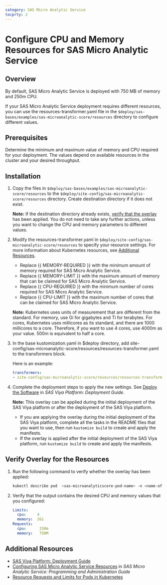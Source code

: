 ```yaml
---
category: SAS Micro Analytic Service
tocprty: 2
---
```


# Configure CPU and Memory Resources for SAS Micro Analytic Service

## Overview

By default, SAS Micro Analytic Service is deployed with 750 MB of memory and 250m CPU.

If your SAS Micro Analytic Service deployment requires different resources, you can use the resources-transformer.yaml file in the `$deploy/sas-bases/examples/sas-microanalytic-score/resources` directory to configure different values.

## Prerequisites

Determine the minimum and maximum value of memory and CPU required for your deployment. The values depend on available resources in the cluster and your desired throughput.

## Installation

1. Copy the files in `$deploy/sas-bases/examples/sas-microanalytic-score/resources` to the `$deploy/site-config/sas-microanalytic-score/resources` directory. Create destination directory if it does not exist.

   **Note:** If the destination directory already exists, [verify that the overlay](#verify-overlay-for-the-resources) has been applied. 
   You do not need to take any further actions, unless you want to change the CPU and memory parameters to different values.

2. Modify the resources-transformer.yaml in `$deploy/site-config/sas-microanalytic-score/resources` to specify your resource settings. For more information about Kubernetes resources, see [Additional Resources](#additional-resources).

   * Replace {{ MEMORY-REQUIRED }} with the minimum amount of memory required for SAS Micro Analytic Service.
   * Replace {{ MEMORY-LIMIT }} with the maximum amount of memory that can be claimed for SAS Micro Analytic Service.
   * Replace {{ CPU-REQUIRED }} with the minimum number of cores required for SAS Micro Analytic Service.
   * Replace {{ CPU-LIMIT }} with the maximum number of cores that can be claimed for SAS Micro Analytic Service.
 
   **Note:** Kubernetes uses units of measurement that are different from the standard. For memory, use Gi for gigabytes and Ti for terabytes. For cores, Kubernetes uses millicores as its standard, and there are 1000 millicores to a core. Therefore, if you want to use 4 cores, use 4000m as your value. 500m is equivalent to half a core.

3. In the base kustomization.yaml in $deploy directory, add site-config/sas-microanalytic-score/resources/resources-transformer.yaml to the transformers block.

   Here is an example:

   ```yaml
   transformers:
   - site-config/sas-microanalytic-score/resources/resources-transformer.yaml
   ```

4. Complete the deployment steps to apply the new settings. See [Deploy the Software](http://documentation.sas.com/?cdcId=itopscdc&cdcVersion=default&docsetId=dplyml0phy0dkr&docsetTarget=p127f6y30iimr6n17x2xe9vlt54q.htm) in _SAS Viya Platform: Deployment Guide_.

   **Note:** This overlay can be applied during the initial deployment of the SAS Viya platform or after the deployment of the SAS Viya platform.
   
   * If you are applying the overlay during the initial deployment of the SAS Viya platform, complete all the tasks in the README files that you want to use, then run `kustomize build` to create and apply the manifests. 
   * If the overlay is applied after the initial deployment of the SAS Viya platform, run `kustomize build` to create and apply the manifests.  
           
## Verify Overlay for the Resources

1. Run the following command to verify whether the overlay has been applied:

   ```sh
   kubectl describe pod  <sas-microanalyticscore-pod-name> -n <name-of-namespace>
   ```
   
2. Verify that the output contains the desired CPU and memory values that you configured:
    
   ```yaml
   Limits:
     cpu:     4
     memory:  2Gi
   Requests:
     cpu:      250m
     memory:   750M
   ```

## Additional Resources

* [SAS Viya Platform: Deployment Guide](http://documentation.sas.com/?cdcId=itopscdc&cdcVersion=default&docsetId=dplyml0phy0dkr&docsetTarget=titlepage.htm)
* [Configuring SAS Micro Analytic Service Resources](http://documentation.sas.com/?cdcId=mascdc&cdcVersion=default&docsetId=masag&docsetTarget=n0xhk2rkiy2ku1n163otwgddvxra.htm) in _SAS Micro Analytic Service: Programming and Administration Guide_
* [Resource Requests and Limits for Pods in Kubernetes](https://kubernetes.io/docs/concepts/configuration/manage-resources-containers/#requests-and-limits)